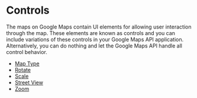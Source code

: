 # Controls

The maps on Google Maps contain UI elements for allowing user interaction through the map. These elements are known as
controls and you can include variations of these controls in your Google Maps API application. Alternatively, you can
do nothing and let the Google Maps API handle all control behavior.

 - [Map Type](/doc/control/map_type.md)
 - [Rotate](/doc/control/rotate.md)
 - [Scale](/doc/control/scale.md)
 - [Street View](/doc/control/street_view.md)
 - [Zoom](/doc/control/zoom.md)
